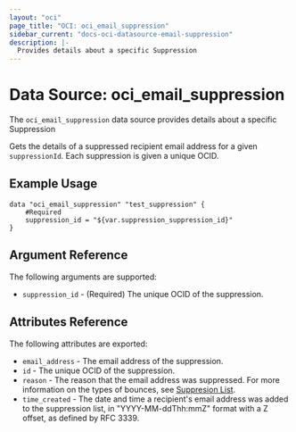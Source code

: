 ```yaml
---
layout: "oci"
page_title: "OCI: oci_email_suppression"
sidebar_current: "docs-oci-datasource-email-suppression"
description: |-
  Provides details about a specific Suppression
---
```


# Data Source: oci_email_suppression
The `oci_email_suppression` data source provides details about a specific Suppression

Gets the details of a suppressed recipient email address for a given
`suppressionId`. Each suppression is given a unique OCID.


## Example Usage

```hcl
data "oci_email_suppression" "test_suppression" {
	#Required
	suppression_id = "${var.suppression_suppression_id}"
}
```

## Argument Reference

The following arguments are supported:

* `suppression_id` - (Required) The unique OCID of the suppression.


## Attributes Reference

The following attributes are exported:

* `email_address` - The email address of the suppression.
* `id` - The unique OCID of the suppression.
* `reason` - The reason that the email address was suppressed. For more information on the types of bounces, see [Suppresion List](https://docs.us-phoenix-1.oraclecloud.com/Content/Email/Concepts/emaildeliveryoverview.htm#suppressionlist).
* `time_created` - The date and time a recipient's email address was added to the suppression list, in "YYYY-MM-ddThh:mmZ" format with a Z offset, as defined by RFC 3339. 

